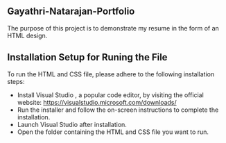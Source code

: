 ## Gayathri-Natarajan-Portfolio
The purpose of this project is to demonstrate my resume in the form of an HTML design.

## Installation Setup for Runing the File
To run the HTML and CSS file, please adhere to the following installation steps:

* Install Visual Studio , a popular code editor, by visiting the official website: https://visualstudio.microsoft.com/downloads/
* Run the installer and follow the on-screen instructions to complete the installation.
* Launch Visual Studio after installation.
* Open the folder containing the HTML and CSS file you want to run.

